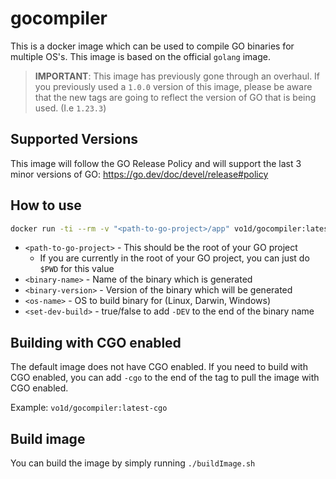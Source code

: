 # gocompiler

This is a docker image which can be used to compile GO binaries for multiple OS's. This image is based on the official `golang` image.

> **IMPORTANT**: This image has previously gone through an overhaul. If you previously used a `1.0.0` version of this image, please be aware that the new tags are going to reflect the version of GO that is being used. (I.e `1.23.3`)

## Supported Versions

This image will follow the GO Release Policy and will support the last 3 minor versions of GO: https://go.dev/doc/devel/release#policy

## How to use

```bash
docker run -ti --rm -v "<path-to-go-project>/app" vo1d/gocompiler:latest <binary-name> <binary-version> <os-name> <set-dev-build>
```

* `<path-to-go-project>` - This should be the root of your GO project
   * If you are currently in the root of your GO project, you can just do `$PWD` for this value
* `<binary-name>` - Name of the binary which is generated
* `<binary-version>` - Version of the binary which will be generated
* `<os-name>` - OS to build binary for (Linux, Darwin, Windows)
* `<set-dev-build>` - true/false to add `-DEV` to the end of the binary name

## Building with CGO enabled

The default image does not have CGO enabled. If you need to build with CGO enabled, you can add `-cgo` to the end of the tag to pull the image with CGO enabled. 

Example: `vo1d/gocompiler:latest-cgo`

## Build image

You can build the image by simply running `./buildImage.sh`